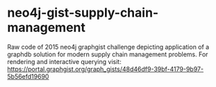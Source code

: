 # neo4j-gist-supply-chain-management

Raw code of 2015 neo4j graphgist challenge depicting application of a graphdb solution for modern supply chain management problems.
For rendering and interactive querying visit: https://portal.graphgist.org/graph_gists/48d46df9-39bf-4179-9b97-5b56efd19690
